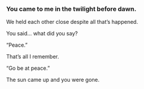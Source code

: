 ### You came to me in the twilight before dawn.

We held each other close despite all that’s happened. 

You said... what did you say?

“Peace.”

That’s all I remember.

“Go be at peace.”

The sun came up and you were gone.
